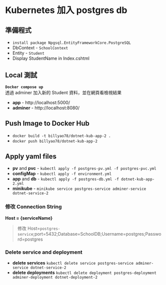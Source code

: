 # Kubernetes 加入 postgres db
## 準備程式
- `install package Npgsql.EntityFrameworkCore.PostgreSQL`
- DbContext - `SchoolContext`
- Entity - `Student`
- Display StudentName in Index.cshtml

## Local 測試
**`Docker compose up`**\
透過 adminer 加入新的 Student 資料，並在網頁看檢視結果
- **app** - http://localhost:5000/
- **adminer** - http://localhost:8080/

## Push Image to Docker Hub
- `docker build -t billyao78/dotnet-kub-app-2 .`
- `docker push billyao78/dotnet-kub-app-2`

## Apply yaml files
- **pv** and **pvc** - `kubectl apply -f postgres-pv.yml -f postgres-pvc.yml`
- **configMap** - `kubectl apply -f environment.yml`
- **app** and **db** - `kubectl apply -f postgres-db.yml -f dotnet-kub-app-2.yml`
- **minikube** - `minikube service postgres-service adminer-service dotnet-service-2`

### 修改 Connection String
**Host = {serviceName}**
> 修改 Host=`postgres-service`;port=5432;Database=SchoolDB;Username=postgres;Password=postgres

### Delete service and deployment
- **delete services** `kubectl delete service postgres-service adminer-service dotnet-service-2`
- **delete deployments** `kubectl delete deployment postgres-deployment adminer-deployment dotnet-deployment-2`


